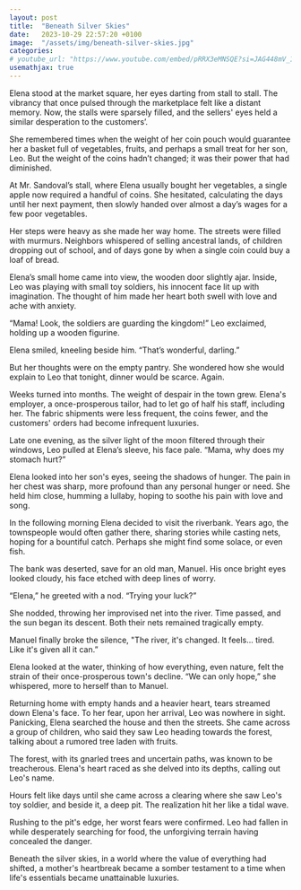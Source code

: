 ```yaml
---
layout: post
title:  "Beneath Silver Skies"
date:   2023-10-29 22:57:20 +0100
image:  "/assets/img/beneath-silver-skies.jpg"
categories:
# youtube_url: "https://www.youtube.com/embed/pRRX3eMNSQE?si=JAG448mV_1xtdT60"
usemathjax: true
---
```

Elena stood at the market square, her eyes darting from stall to stall. The vibrancy that once pulsed through the marketplace felt like a distant memory. Now, the stalls were sparsely filled, and the sellers' eyes held a similar desperation to the customers’.

She remembered times when the weight of her coin pouch would guarantee her a basket full of vegetables, fruits, and perhaps a small treat for her son, Leo. But the weight of the coins hadn’t changed; it was their power that had diminished.

At Mr. Sandoval’s stall, where Elena usually bought her vegetables, a single apple now required a handful of coins. She hesitated, calculating the days until her next payment, then slowly handed over almost a day’s wages for a few poor vegetables.

Her steps were heavy as she made her way home. The streets were filled with murmurs. Neighbors whispered of selling ancestral lands, of children dropping out of school, and of days gone by when a single coin could buy a loaf of bread.

Elena’s small home came into view, the wooden door slightly ajar. Inside, Leo was playing with small toy soldiers, his innocent face lit up with imagination. The thought of him made her heart both swell with love and ache with anxiety.

“Mama! Look, the soldiers are guarding the kingdom!” Leo exclaimed, holding up a wooden figurine.

Elena smiled, kneeling beside him. “That’s wonderful, darling.”

But her thoughts were on the empty pantry. She wondered how she would explain to Leo that tonight, dinner would be scarce. Again.

Weeks turned into months. The weight of despair in the town grew. Elena's employer, a once-prosperous tailor, had to let go of half his staff, including her. The fabric shipments were less frequent, the coins fewer, and the customers' orders had become infrequent luxuries.

Late one evening, as the silver light of the moon filtered through their windows, Leo pulled at Elena’s sleeve, his face pale. “Mama, why does my stomach hurt?”

Elena looked into her son's eyes, seeing the shadows of hunger. The pain in her chest was sharp, more profound than any personal hunger or need. She held him close, humming a lullaby, hoping to soothe his pain with love and song.

In the following morning Elena decided to visit the riverbank. Years ago, the townspeople would often gather there, sharing stories while casting nets, hoping for a bountiful catch. Perhaps she might find some solace, or even fish.

The bank was deserted, save for an old man, Manuel. His once bright eyes looked cloudy, his face etched with deep lines of worry.

“Elena,” he greeted with a nod. “Trying your luck?”

She nodded, throwing her improvised net into the river. Time passed, and the sun began its descent. Both their nets remained tragically empty.

Manuel finally broke the silence, "The river, it's changed. It feels... tired. Like it's given all it can.”

Elena looked at the water, thinking of how everything, even nature, felt the strain of their once-prosperous town's decline. “We can only hope,” she whispered, more to herself than to Manuel.

Returning home with empty hands and a heavier heart, tears streamed down Elena's face. To her fear, upon her arrival, Leo was nowhere in sight. Panicking, Elena searched the house and then the streets. She came across a group of children, who said they saw Leo heading towards the forest, talking about a rumored tree laden with fruits.

The forest, with its gnarled trees and uncertain paths, was known to be treacherous. Elena's heart raced as she delved into its depths, calling out Leo's name.

Hours felt like days until she came across a clearing where she saw Leo's toy soldier, and beside it, a deep pit. The realization hit her like a tidal wave.

Rushing to the pit's edge, her worst fears were confirmed. Leo had fallen in while desperately searching for food, the unforgiving terrain having concealed the danger.

Beneath the silver skies, in a world where the value of everything had shifted, a mother's heartbreak became a somber testament to a time when life's essentials became unattainable luxuries.
